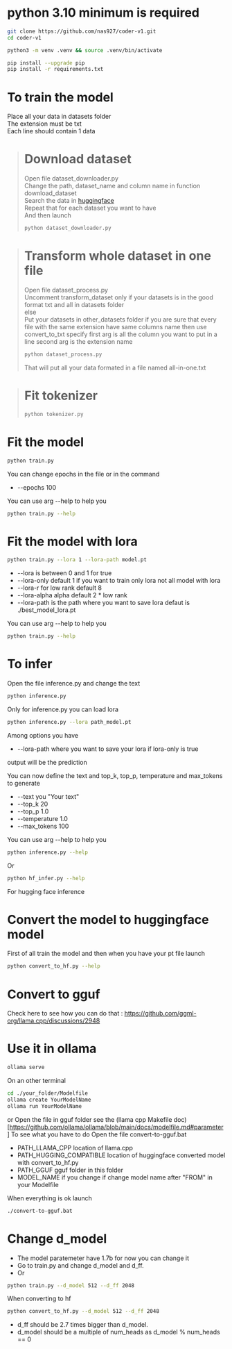 # python 3.10 minimum is required

```sh
git clone https://github.com/nas927/coder-v1.git
cd coder-v1

python3 -m venv .venv && source .venv/bin/activate

pip install --upgrade pip
pip install -r requirements.txt
```

# To train the model 

Place all your data in datasets folder<br>
The extension must be txt<br>
Each line should contain 1 data

> # Download dataset
>
> Open file dataset_downloader.py<br>
> Change the path, dataset_name and column name in function download_dataset<br>
> Search the data in [huggingface](https://huggingface.co/datasets)<br>
> Repeat that for each dataset you want to have <br>
> And then launch
> ```sh
> python dataset_downloader.py
> ```

> # Transform whole dataset in one file
> Open file dataset_process.py<br>
> Uncomment transform_dataset only if your datasets is in the good format txt and all in datasets folder<br>
> else<br>
> Put your datasets in other_datasets folder if you are sure that every file with the same extension have same columns name then use convert_to_txt specify first arg is all the column you want to put in a line second arg is the extension name
> ```sh
> python dataset_process.py
> ```
> That will put all your data formated in a file named all-in-one.txt

> # Fit tokenizer
> ```sh
> python tokenizer.py
> ```

# Fit the model
```sh
python train.py
```

You can change epochs in the file or in the command
- --epochs 100

You can use arg --help to help you

```sh
python train.py --help
```

# Fit the model with lora

```sh
python train.py --lora 1 --lora-path model.pt
```
- --lora is between 0 and 1 for true
- --lora-only default 1 if you want to train only lora not all model with lora
- --lora-r for low rank default 8
- --lora-alpha alpha default 2 * low rank
- --lora-path is the path where you want to save lora defaut is ./best_model_lora.pt

You can use arg --help to help you

```sh
python train.py --help
```

# To infer

Open the file inference.py and change the text

```sh
python inference.py
```

Only for inference.py you can load lora 
```sh
python inference.py --lora path_model.pt
```
Among options you have
- --lora-path where you want to save your lora if lora-only is true

output will be the prediction

You can now define the text and top_k, top_p, temperature and max_tokens to generate
- --text you "Your text"
- --top_k 20
- --top_p 1.0
- --temperature 1.0
- --max_tokens 100

You can use arg --help to help you

```sh
python inference.py --help
```

Or 

```sh
python hf_infer.py --help
```

For hugging face inference

# Convert the model to huggingface model 

First of all train the model and then when you have your pt file launch 

```sh
python convert_to_hf.py --help
```

# Convert to gguf

Check here to see how you can do that : https://github.com/ggml-org/llama.cpp/discussions/2948

# Use it in ollama

```sh
ollama serve
```

On an other terminal

```sh
cd ./your_folder/Modelfile
ollama create YourModelName
ollama run YourModelName
```

or Open the file in gguf folder
see the (llama cpp Makefile doc)[https://github.com/ollama/ollama/blob/main/docs/modelfile.md#parameter]
To see what you have to do
Open the file convert-to-gguf.bat 
- PATH_LLAMA_CPP location of llama.cpp
- PATH_HUGGING_COMPATIBLE location of huggingface converted model with convert_to_hf.py
- PATH_GGUF gguf folder in this folder
- MODEL_NAME if you change if change model name after "FROM" in your Modelfile

When everything is ok launch
```sh
./convert-to-gguf.bat
```

# Change d_model

- The model paratemeter have 1.7b for now you can change it
- Go to train.py and change d_model and d_ff.
- Or 
```sh
python train.py --d_model 512 --d_ff 2048
```
When converting to hf 
```sh
python convert_to_hf.py --d_model 512 --d_ff 2048
```
- d_ff should be 2.7 times bigger than d_model.
- d_model should be a multiple of num_heads as d_model % num_heads == 0